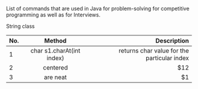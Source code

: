 List of commands that are used in Java for problem-solving for competitive programming as well as for Interviews.

String class

| No.        | Method           | Description  |
| ------------- |:-------------:| -----:|
| 1      | char s1.charAt(int index) | returns char value for the particular index |
| 2      | centered      |   $12 |
| 3 | are neat      |    $1 |
